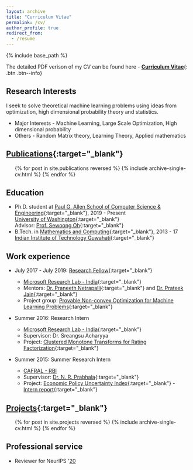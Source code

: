 ```yaml
---
layout: archive
title: "Curriculum Vitae"
permalink: /cv/
author_profile: true
redirect_from:
  - /resume
---
```


{% include base_path %}

The detailed PDF verison of my CV can be found here - [__Curriculum Vitae__](\files\Raghav_CV.pdf){: .btn .btn--info}

Research Interests
------
I seek to solve theoretical machine learning problems using ideas from optimization, high dimensional probability theory and statistics.

* Major Interests - Machine Learning, Large Scale Optimization, High dimensional probability
* Others - Random Matrix theory, Learning Theory, Applied mathematics

[Publications](https://raghavsomani.github.io/publications/){:target="_blank"}
------

  <ul>{% for post in site.publications reversed %}
    {% include archive-single-cv.html %}
  {% endfor %}</ul>

Education
------
* Ph.D. student at [Paul G. Allen School of Computer Science & Engineering](https://www.cs.washington.edu/){:target="_blank"}, 2019 - Present<br>
[University of Washington](https://www.washington.edu/){:target="_blank"}<br>
Advisor: [Prof. Sewoong Oh](https://homes.cs.washington.edu/~sewoong/){:target="_blank"}
* B.Tech. in [Mathematics and Computing](https://www.iitg.ernet.in/maths/acads/btech_struct.php){:target="_blank"}, 2013 - 17<br>
[Indian Institute of Technology Guwahati](http://www.iitg.ernet.in/){:target="_blank"}

<!-- * M.S. in Jekyll, Github University, 2014
* Ph.D in Version Control Theory, Github University, 2018 (expected) -->

Work experience
------

* July 2017 - July 2019: [Research Fellow](https://www.microsoft.com/en-us/research/lab/microsoft-research-india/#!research-fellow-program){:target="_blank"}
  * [Microsoft Research Lab - India](https://www.microsoft.com/en-us/research/lab/microsoft-research-india/){:target="_blank"}
  * Mentors: [Dr. Praneeth Netrapalli](https://www.microsoft.com/en-us/research/people/praneeth/){:target="_blank"} and [Dr. Prateek Jain](https://www.microsoft.com/en-us/research/people/prajain/){:target="_blank"}
  * Project group: [Provable Non-convex Optimization for Machine Learning Problems](https://www.microsoft.com/en-us/research/project/provable-non-convex-optimization-for-machine-learning-problems/){:target="_blank"}

* Summer 2016: Research Intern
  * [Microsoft Research Lab - India](https://www.microsoft.com/en-us/research/lab/microsoft-research-india/){:target="_blank"}
  * Supervisor: Dr. Sreangsu Acharyya
  * Project: [Clustered Monotone Transforms for Rating Factorization](https://raghavsomani.github.io/projects/2018-08-16-project-2){:target="_blank"}

* Summer 2015: Summer Research Intern
  * [CAFRAL - RBI](http://www.cafral.org.in/)
  * Supervisor: [Dr. N. R. Prabhala](https://www.rhsmith.umd.edu/directory/nagpurnanand-r-prabhala){:target="_blank"}
  * Project: [Economic Policy Uncertainty Index](https://raghavsomani.github.io/projects/2015-07-20-project-1){:target="_blank"} - [Intern report](https://drive.google.com/file/d/0B9-6pftL99HLaGNHSlo1bUcxTU0/view?usp=sharing){:target="_blank"}


[Projects](https://raghavsomani.github.io/publications/){:target="_blank"}
------

  <ul>{% for post in site.projects reversed %}
    {% include archive-single-cv.html %}
  {% endfor %}</ul>

Professional service
------
* Reviewer for NeurIPS '[20](https://neurips.cc/Conferences/2020)

<!-- Talks
======
  <ul>{% for post in site.talks %}
    {% include archive-single-talk-cv.html %}
  {% endfor %}</ul>
  
Teaching
======
  <ul>{% for post in site.teaching %}
    {% include archive-single-cv.html %}
  {% endfor %}</ul>
  
Service and leadership
======
* Currently signed in to 43 different slack teams
 -->